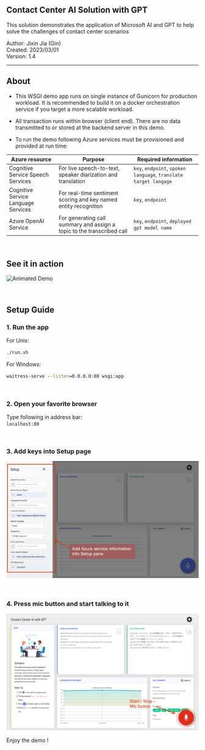 ## Contact Center AI Solution with GPT

This solution demonstrates the application of Microsoft AI and GPT to help solve the challenges of contact center scenarios

Author:     Jixin Jia (Gin)     
Created:    2023/03/01    
Version:    1.4
  
<hr>

## About    

* This WSGI demo app runs on single instance of Gunicorn for production workload. It is recommended to build it on a docker orchestration service if you target a more scalable workload.

* All transaction runs within browser (client end). There are no data transmitted to or stored at the backend server in this demo.

* To run the demo following Azure services must be provisioned and provided at run time:

|Azure resource| Purpose| Required information|
|----|----|----|
|Cognitive Service Speech Services| For live speech-to-text, speaker diarization and translation | `key`, `endpoint`, `spoken language`, `translate target langage`|
|Cognitive Service Language Services| For real-time sentiment scoring and key named entity recognition | `key`, `endpoint`|
|Azure OpenAI Service| For generating call summary and assign a topic to the transcribed call | `key`, `endpoint`, `deployed gpt model name`|

<br>

## See it in action

![Animated Demo](doc/animated_demo.gif)


<br>

## Setup Guide

### 1. Run the app

For Unix:

```bash
./run.sh
```

For Windows:

```cmd
waitress-serve --listen=0.0.0.0:80 wsgi:app
```

<br>

### 2. Open your favorite browser

Type following in address bar:    
`localhost:80`

<br>

### 3. Add keys into Setup page

![Setup screenshot](doc/setup.jpg)

<br>

### 4. Press mic button and start talking to it

![Setup screenshot](doc/start_stop.jpg)


Enjoy the demo !
